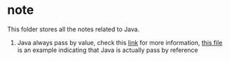 # note
This folder stores all the notes related to Java.

1. Java always pass by value, check this [link](https://stackoverflow.com/questions/40480/is-java-pass-by-reference-or-pass-by-value) for more information, [this file](https://github.com/yunkaiwang/note/blob/main/java/src/javaNote/passReference.java) is an example indicating that Java is actually pass by reference
